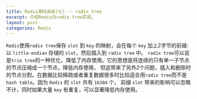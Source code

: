 ```yaml
---
title: Redis源码阅读(七) -- radix tree
excerpt: 介绍Redis内radix tree实现。
layout: post
categories: Redis
---
```


`Redis`使用`radix tree`保存 `slot` 到 `key` 的映射，会在每个 `key` 加上2字节的前缀: 以 `little-endian` 存储的 `slot`，然后插入到 `radix tree` 中。
`radix tree`可以说是`trie tree`的一种优化，降低了内存使用。它的思想是将连续的只有单一子节点的节点压缩成一个节点，降低内存使用，
但这带来了另外2个问题，插入和删除时的节点分割。在数据比较稀疏或者重复数据很多时比较适合用`radix tree`而不是`hash table`。因为 `Redis` 的 `slot` 共有 `16384` 个，
前缀 `slot` 带来的影响可以忽略不计，同时如果大量 `key` 有重复，可以显著降低内存使用。
